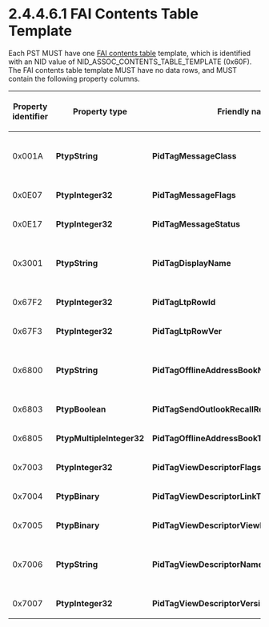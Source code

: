 <html dir="LTR" xmlns:mshelp="http://msdn.microsoft.com/mshelp" xmlns:ddue="http://ddue.schemas.microsoft.com/authoring/2003/5" xmlns:xlink="http://www.w3.org/1999/xlink" xmlns:tool="http://www.microsoft.com/tooltip">
    <head>
        <meta http-equiv="Content-Type" content="text/html; CHARSET=utf-8"></meta>
        <meta name="save" content="history"></meta>
        <title>2.4.4.6.1 FAI Contents Table Template</title>
        <xml>
            <mshelp:toctitle title="2.4.4.6.1 FAI Contents Table Template"></mshelp:toctitle>
            <mshelp:rltitle title="[MS-PST]: FAI Contents Table Template"></mshelp:rltitle>
            <mshelp:keyword index="A" term="b2e619a0-6a9c-4101-9dcb-340ac41cf308"></mshelp:keyword>
            <mshelp:attr name="DCSext.ContentType" value="open specification"></mshelp:attr>
            <mshelp:attr name="AssetID" value="b2e619a0-6a9c-4101-9dcb-340ac41cf308"></mshelp:attr>
            <mshelp:attr name="TopicType" value="kbRef"></mshelp:attr>
            <mshelp:attr name="DCSext.Title" value="[MS-PST]: FAI Contents Table Template" />
        </xml>
    </head>
    <body>
        <div id="header">
            <h1 class="heading">2.4.4.6.1 FAI Contents Table Template</h1>
        </div>
        <div id="mainSection">
            <div id="mainBody">
                <div id="allHistory" class="saveHistory"></div>
                <div id="sectionSection0" class="section" name="collapseableSection">
                    

<p>Each PST MUST have one <a href="08220cc9-69b1-4072-a2e7-2a0ff201d505.md#gt_d7d60068-8690-4d36-8dae-9d7f73dc77b9">FAI contents table</a>
template, which is identified with an NID value of
NID_ASSOC_CONTENTS_TABLE_TEMPLATE (0x60F). The FAI contents table template MUST
have no data rows, and MUST contain the following property columns.</p>

<table>
 <thead>
  <tr>
   <th>
   <p>Property identifier</p>
   </th>
   <th>
   <p>Property
   type</p>
   </th>
   <th>
   <p>Friendly
   name</p>
   </th>
   <th>
   <p>Description</p>
   </th>
   <th>
   <p>Copied?</p>
   </th>
  </tr>
 </thead>
 <tr>
  <td>
  <p>0x001A</p>
  </td>
  <td>
  <p><b>PtypString</b></p>
  </td>
  <td>
  <p><b>PidTagMessageClass</b></p>
  </td>
  <td>
  <p>Message
  class. And it has an alternate name PidTagMessageClass_W.</p>
  </td>
  <td>
  <p>Y</p>
  </td>
 </tr>
 <tr>
  <td>
  <p>0x0E07</p>
  </td>
  <td>
  <p><b>PtypInteger32</b></p>
  </td>
  <td>
  <p><b>PidTagMessageFlags</b></p>
  </td>
  <td>
  <p>Message
  flags.</p>
  </td>
  <td>
  <p>Y</p>
  </td>
 </tr>
 <tr>
  <td>
  <p>0x0E17</p>
  </td>
  <td>
  <p><b>PtypInteger32</b></p>
  </td>
  <td>
  <p><b>PidTagMessageStatus</b></p>
  </td>
  <td>
  <p>Message
  status.</p>
  </td>
  <td>
  <p>Y</p>
  </td>
 </tr>
 <tr>
  <td>
  <p>0x3001</p>
  </td>
  <td>
  <p><b>PtypString</b></p>
  </td>
  <td>
  <p><b>PidTagDisplayName</b></p>
  </td>
  <td>
  <p>Display
  name. And it has an alternate name PidTagDisplayName_W.</p>
  </td>
  <td>
  <p>Y</p>
  </td>
 </tr>
 <tr>
  <td>
  <p>0x67F2</p>
  </td>
  <td>
  <p><b>PtypInteger32</b></p>
  </td>
  <td>
  <p><b>PidTagLtpRowId</b></p>
  </td>
  <td>
  <p>LTP
  row ID.</p>
  </td>
  <td>
  <p>Y</p>
  </td>
 </tr>
 <tr>
  <td>
  <p>0x67F3</p>
  </td>
  <td>
  <p><b>PtypInteger32</b></p>
  </td>
  <td>
  <p><b>PidTagLtpRowVer</b></p>
  </td>
  <td>
  <p>LTP
  row version.</p>
  </td>
  <td>
  <p>Y</p>
  </td>
 </tr>
 <tr>
  <td>
  <p>0x6800</p>
  </td>
  <td>
  <p><b>PtypString</b></p>
  </td>
  <td>
  <p><b>PidTagOfflineAddressBookName</b></p>
  </td>
  <td>
  <p>OAB
  name. And it has an alternate name PidTagOfflineAddressBookName_W.</p>
  </td>
  <td>
  <p>Y</p>
  </td>
 </tr>
 <tr>
  <td>
  <p>0x6803</p>
  </td>
  <td>
  <p><b>PtypBoolean</b></p>
  </td>
  <td>
  <p><b>PidTagSendOutlookRecallReport</b></p>
  </td>
  <td>
  <p>Send
  recall report.</p>
  </td>
  <td>
  <p>Y</p>
  </td>
 </tr>
 <tr>
  <td>
  <p>0x6805</p>
  </td>
  <td>
  <p><b>PtypMultipleInteger32</b></p>
  </td>
  <td>
  <p><b>PidTagOfflineAddressBookTruncatedProperties</b></p>
  </td>
  <td>
  <p>OAB
  truncated properties.</p>
  </td>
  <td>
  <p>Y</p>
  </td>
 </tr>
 <tr>
  <td>
  <p>0x7003</p>
  </td>
  <td>
  <p><b>PtypInteger32</b></p>
  </td>
  <td>
  <p><b>PidTagViewDescriptorFlags</b></p>
  </td>
  <td>
  <p>View
  descriptor flags.</p>
  </td>
  <td>
  <p>Y</p>
  </td>
 </tr>
 <tr>
  <td>
  <p>0x7004</p>
  </td>
  <td>
  <p><b>PtypBinary</b></p>
  </td>
  <td>
  <p><b>PidTagViewDescriptorLinkTo</b></p>
  </td>
  <td>
  <p>View
  descriptor link.</p>
  </td>
  <td>
  <p>Y</p>
  </td>
 </tr>
 <tr>
  <td>
  <p>0x7005</p>
  </td>
  <td>
  <p><b>PtypBinary</b></p>
  </td>
  <td>
  <p><b>PidTagViewDescriptorViewFolder</b></p>
  </td>
  <td>
  <p>View
  descriptor <a href="08220cc9-69b1-4072-a2e7-2a0ff201d505.md#gt_0682daa7-c1b8-419b-8a32-6048833d0b72">Folder object</a>.</p>
  </td>
  <td>
  <p>Y</p>
  </td>
 </tr>
 <tr>
  <td>
  <p>0x7006</p>
  </td>
  <td>
  <p><b>PtypString</b></p>
  </td>
  <td>
  <p><b>PidTagViewDescriptorName</b></p>
  </td>
  <td>
  <p>View
  descriptor name. And it has an alternate name PidTagViewDescriptorName_W.</p>
  </td>
  <td>
  <p>Y</p>
  </td>
 </tr>
 <tr>
  <td>
  <p>0x7007</p>
  </td>
  <td>
  <p><b>PtypInteger32</b></p>
  </td>
  <td>
  <p><b>PidTagViewDescriptorVersion</b></p>
  </td>
  <td>
  <p>View
  descriptor version.</p>
  </td>
  <td>
  <p>Y</p>
  </td>
 </tr>
</table>

<p> </p>
                </div>
            </div>
        </div>
    </body>
</html>